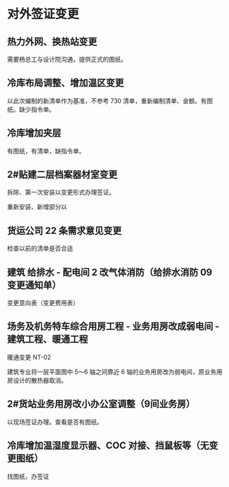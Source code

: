 # 对外签证变更

## 热力外网、换热站变更

需要杨总工与设计院沟通，提供正式的图纸。

## 冷库布局调整、增加温区变更

以此次编制的新清单作为基准，不参考 730 清单，重新编制清单、金额。有图纸。缺少指令单。

## 冷库增加夹层

有图纸，有清单，缺指令单。

## 2#贴建二层档案器材室变更

拆除、第一次安装以变更形式办理签证。

重新安装、新增部分以

## 货运公司 22 条需求意见变更

检查以前的清单是否合适

## 建筑 给排水 - 配电间 2 改气体消防（给排水消防 09 变更通知单）

变更意向表（变更费用表）

## 场务及机务特车综合用房工程 - 业务用房改成弱电间 - 建筑工程、暖通工程

暖通变更 NT-02

建筑专业将一层平面图中 5～6 轴之间靠近 6 轴的业务用房改为弱电间，原业务用房设计的散热器取消。

## 2#货站业务用房改小办公室调整（9间业务房）

以现场签证办理。查看是否有图纸。

## 冷库增加温湿度显示器、COC 对接、挡鼠板等（无变更图纸）

找图纸，办签证
